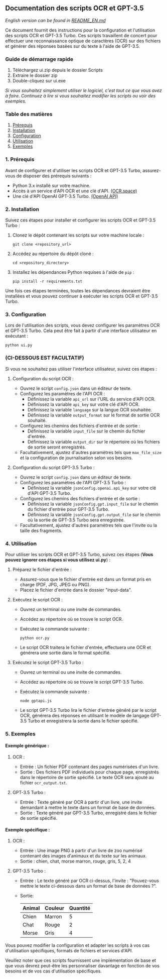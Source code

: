 ## Documentation des scripts OCR et GPT-3.5 

*English version can be found in [README_EN.md](https://inf203.gricad-gitlab.univ-grenoble-alpes.fr/ziebelid/wwiiheritage/-/blob/main/Scripts/README_EN.md)*

Ce document fournit des instructions pour la configuration et l'utilisation des scripts OCR et GPT-3.5 Turbo. Ces scripts travaillent de concert pour effectuer une reconnaissance optique de caractères (OCR) sur des fichiers et générer des réponses basées sur du texte à l'aide de GPT-3.5.

### Guide de démarrage rapide
1. Téléchargez ui.zip depuis le dossier Scripts
2. Extraire le dossier zip
3. Double-cliquez sur ui.exe

*Si vous souhaitez simplement utiliser le logiciel, c'est tout ce que vous avez à faire.
Continuez à lire si vous souhaitez modifier les scripts ou voir des exemples.*

### Table des matières

1. [Prérequis](#prérequis)
2. [Installation](#installation)
3. [Configuration](#configuration)
4. [Utilisation](#utilisation)
5. [Exemples](#exemples)

<a name="prérequis"></a>
### 1. Prérequis

Avant de configurer et d'utiliser les scripts OCR et GPT-3.5 Turbo, assurez-vous de disposer des prérequis suivants :

- Python 3.x installé sur votre machine.
- Accès à un service d'API OCR et une clé d'API. [(OCR.space)](https://ocr.space/ocrapi/freekey)
- Une clé d'API OpenAI GPT-3.5 Turbo. [(OpenAI API)](https://platform.openai.com/docs/api-reference)

<a name="installation"></a>
### 2. Installation

Suivez ces étapes pour installer et configurer les scripts OCR et GPT-3.5 Turbo :

1. Clonez le dépôt contenant les scripts sur votre machine locale :

   ```
   git clone <repository_url>
   ```

2. Accédez au répertoire du dépôt cloné :

   ```
   cd <repository_directory>
   ```
   
3. Installez les dépendances Python requises à l'aide de `pip` :

   ```
   pip install -r requirements.txt
   ```

Une fois ces étapes terminées, toutes les dépendances devraient être installées et vous pouvez continuer à exécuter les scripts OCR et GPT-3.5 Turbo.
<a name="configuration"></a>
### 3. Configuration

Lors de l'utilisation des scripts, vous devez configurer les paramètres OCR et GPT-3.5 Turbo. Cela peut être fait à partir d'une interface utilisateur en exécutant :

   ```
   python ui.py
   ```

### (CI-DESSOUS EST FACULTATIF)

Si vous ne souhaitez pas utiliser l'interface utilisateur, suivez ces étapes :

1. Configuration du script OCR :

   - Ouvrez le script `config.json` dans un éditeur de texte.
   - Configurez les paramètres de l'API OCR :
     - Définissez la variable `api_url` sur l'URL du service d'API OCR.
     - Définissez la variable `api_key` sur votre clé d'API OCR.
     - Définissez la variable `language` sur la langue OCR souhaitée.
     - Définissez la variable `output_format` sur le format de sortie OCR souhaité.
   - Configurez les chemins des fichiers d'entrée et de sortie :
     - Définissez la variable `input_file` sur le chemin du fichier d'entrée.
     - Définissez la variable `output_dir` sur le répertoire où les fichiers de sortie seront enregistrés.
   - Facultativement, ajustez d'autres paramètres tels que `max_file_size` et  la configuration de journalisation selon vos besoins.

2. Configuration du script GPT-3.5 Turbo :

   - Ouvrez le script `config.json` dans un éditeur de texte.
   - Configurez les paramètres de l'API GPT-3.5 Turbo :
     - Définissez la variable `jsonConfig.openai.api_key` sur votre clé d'API GPT-3.5 Turbo.
   - Configurez les chemins des fichiers d'entrée et de sortie :
     - Définissez la variable `jsonConfig.gpt.input_file` sur le chemin du fichier d'entrée pour GPT-3.5 Turbo.
     - Définissez la variable `jsonConfig.gpt.output_file` sur le chemin où la sortie de GPT-3.5 Turbo sera enregistrée.
   - Facultativement, ajustez d'autres paramètres tels que l'invite ou la taille des fragments.

<a name="utilisation"></a>
### 4. Utilisation

Pour utiliser les scripts OCR et GPT-3.5 Turbo, suivez ces étapes (**Vous pouvez ignorer ces étapes si vous utilisez ui.py**) :

1. Préparez le fichier d'entrée :
   - Assurez-vous que le fichier d'entrée est dans un format pris en charge (PDF, JPG, JPEG ou PNG).
   - Placez le fichier d'entrée dans le dossier "input-data".

2. Exécutez le script OCR :
   - Ouvrez un terminal ou une invite de commandes.
   - Accédez au répertoire où se trouve le script OCR.
   - Exécutez la commande suivante :

     ```
     python ocr.py
     ```

   - Le script OCR traitera le fichier d'entrée, effectuera une OCR et générera une sortie dans le format spécifié.

3. Exécutez le script GPT-3.5 Turbo :
   - Ouvrez un terminal ou une invite de commandes.
   - Accédez au répertoire où se trouve le script GPT-3.5 Turbo.
   - Exécutez la commande suivante :

     ```
     node gptapi.js
     ```

   - Le script GPT-3.5 Turbo lira le fichier d'entrée généré par le script OCR, générera des réponses en utilisant le modèle de langage GPT-3.5 Turbo et enregistrera la sortie dans le fichier spécifié.

<a name="exemples"></a>
### 5. Exemples

#### Exemple générique :
1. OCR :
   - Entrée : Un fichier PDF contenant des pages numérisées d'un livre.
   - Sortie : Des fichiers PDF individuels pour chaque page, enregistrés dans le répertoire de sortie spécifié. Le texte OCR sera ajouté au fichier `ocr_output.txt`.

2. GPT-3.5 Turbo :
   - Entrée : Texte généré par OCR à partir d'un livre, une invite demandant à mettre le texte dans un format de base de données.
   - Sortie : Texte généré par GPT-3.5 Turbo, enregistré dans le fichier de sortie spécifié.

#### Exemple spécifique :

1. OCR :
    - Entrée : Une image PNG à partir d'un livre de zoo numérisé contenant des images d'animaux et du texte sur les animaux.
    - Sortie : chien, chat, morse
              marron, rouge, gris,
              5, 2, 4

2. GPT-3.5 Turbo :
   - Entrée : Le texte généré par OCR ci-dessus, l'invite : "Pouvez-vous mettre le texte ci-dessous dans un format de base de données ?".
   - Sortie: 
   
        | Animal | Couleur | Quantité |
        |--------|---------|----------|
        | Chien  | Marron  | 5        |
        | Chat   | Rouge   | 2        |
        | Morse  | Gris    | 4        |


Vous pouvez modifier la configuration et adapter les scripts à vos cas d'utilisation spécifiques, formats de fichiers et services d'API.

Veuillez noter que ces scripts fournissent une implémentation de base et que vous devrez peut-être les personnaliser davantage en fonction de vos besoins et de vos cas d'utilisation spécifiques.